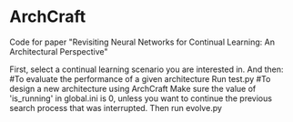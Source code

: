 # ArchCraft
Code for paper "Revisiting Neural Networks for Continual Learning: An Architectural Perspective"

First, select a continual learning scenario you are interested in. And then:
#To evaluate the performance of a given architecture
Run test.py
#To design a new architecture using ArchCraft
Make sure the value of 'is_running' in global.ini is 0, unless you want to continue the previous search process that was interrupted.
Then run evolve.py
